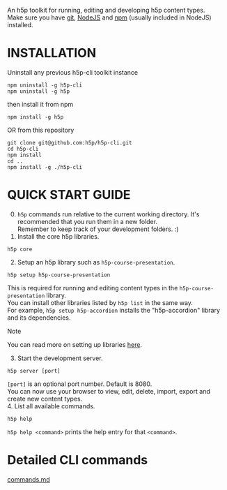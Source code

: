 An h5p toolkit for running, editing and developing h5p content types.  
Make sure you have [git](https://git-scm.com/downloads), [NodeJS](https://nodejs.org/en/download/current) and [npm](https://docs.npmjs.com/downloading-and-installing-node-js-and-npm) (usually included in NodeJS) installed.  

# INSTALLATION

Uninstall any previous h5p-cli toolkit instance
```
npm uninstall -g h5p-cli
npm uninstall -g h5p
```
then install it from npm
```
npm install -g h5p
```
OR from this repository
```
git clone git@github.com:h5p/h5p-cli.git
cd h5p-cli
npm install
cd ..
npm install -g ./h5p-cli
```

# QUICK START GUIDE

0. `h5p` commands run relative to the current working directory. It's recommended that you run them in a new folder.  
Remember to keep track of your development folders. :)  
1. Install the core h5p libraries.
```
h5p core
```
2. Setup an h5p library such as `h5p-course-presentation`.
```
h5p setup h5p-course-presentation
```
This is required for running and editing content types in the `h5p-course-presentation` library.  
You can install other libraries listed by `h5p list` in the same way.  
For example, `h5p setup h5p-accordion` installs the "h5p-accordion" library and its dependencies.  
> [!NOTE]
> You can read more on setting up libraries [here](assets/docs/setup.md).  
3. Start the development server.
```
h5p server [port]
```
`[port]` is an optional port number. Default is 8080.  
You can now use your browser to view, edit, delete, import, export and create new content types.  
4. List all available commands.
```
h5p help
```
`h5p help <command>` prints the help entry for that `<command>`.  

# Detailed CLI commands

[commands.md](assets/docs/commands.md)
